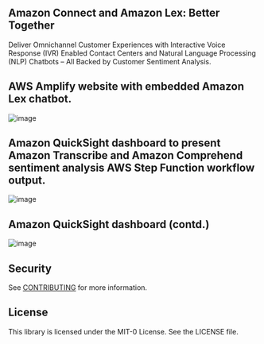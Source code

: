 ## Amazon Connect and Amazon Lex: Better Together

Deliver Omnichannel Customer Experiences with Interactive Voice Response (IVR) Enabled Contact Centers and Natural Language Processing (NLP) Chatbots – All Backed by Customer Sentiment Analysis.

## AWS Amplify website with embedded Amazon Lex chatbot.
![image](https://user-images.githubusercontent.com/73256380/139906204-eb8648c1-69f5-4467-8316-eabfb159c814.png)

## Amazon QuickSight dashboard to present Amazon Transcribe and Amazon Comprehend sentiment analysis AWS Step Function workflow output.
![image](https://user-images.githubusercontent.com/73256380/139906262-601c683f-cd16-4618-a2db-b7360fe8d9b5.png)

## Amazon QuickSight dashboard (contd.)
![image](https://user-images.githubusercontent.com/73256380/139906287-7d04b1ad-e6fa-48f3-a998-162f75159869.png)

## Security

See [CONTRIBUTING](CONTRIBUTING.md#security-issue-notifications) for more information.

## License

This library is licensed under the MIT-0 License. See the LICENSE file.

